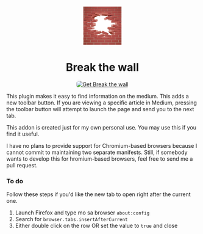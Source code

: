 <sub>
<p align='center'><img  src="https://raw.githubusercontent.com/MarchTala/firefox-extension-break-the-wall/master/wall-icon.png" height="100" width="auto"></p>
</sub>
<h1 align="center">Break the wall</h1>


<p align="center">
<a href="#"><img src="https://user-images.githubusercontent.com/585534/107280546-7b9b2a00-6a26-11eb-8f9f-f95932f4bfec.png" style='border-radius:5px' alt="Get Break the wall"></a>

This plugin makes it easy to find information on the medium.
This adds a new toolbar button.
If you are viewing a specific article in Medium, pressing the toolbar button will attempt to launch the page and send you to the next tab. 

This addon is created just for my own personal use.
You may use this if you find it useful. 

I have no plans to provide support for Chromium-based browsers because I cannot commit to maintaining two separate manifests.
Still, if somebody wants to develop this for hromium-based browsers, feel free to send me a pull request. 


### To do

Follow these steps if you'd like the new tab to open right after the current one.

1. Launch Firefox and type mo sa browser `about:config`
2. Search for `browser.tabs.insertAfterCurrent`
3. Either double click on the row OR set the value to `true` and close
